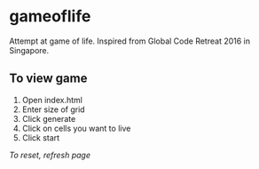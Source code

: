 # gameoflife
Attempt at game of life. Inspired from Global Code Retreat 2016 in Singapore.

## To view game
1. Open index.html
2. Enter size of grid
3. Click generate
4. Click on cells you want to live
5. Click start

*To reset, refresh page*
